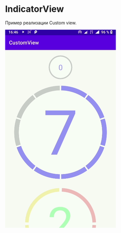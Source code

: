 # IndicatorView
<h>Пример реализации Custom view.<br></h>

<p>
  <a target="_blank" rel="noopener noreferrer" href="https://github.com/mertsalovda/CustomView/blob/IndicatorView/IndicatirView.gif">
    <img src="https://github.com/mertsalovda/CustomView/blob/IndicatorView/IndicatirView.gif" alt="" style="max-width:100%;">
  </a>
</p>

